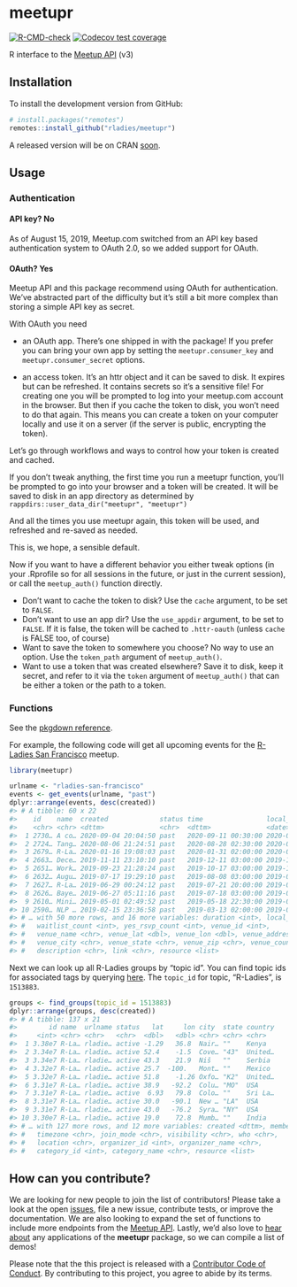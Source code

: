 
<!-- README.md is generated from README.Rmd. Please edit the Rmd file -->

# meetupr

<!-- badges: start -->

[![R-CMD-check](https://github.com/rladies/meetupr/actions/workflows/R-CMD-check.yaml/badge.svg)](https://github.com/rladies/meetupr/actions)
[![Codecov test
coverage](https://codecov.io/gh/rladies/meetupr/branch/master/graph/badge.svg)](https://codecov.io/gh/rladies/meetupr?branch=master)
<!-- badges: end -->

R interface to the [Meetup API](https://www.meetup.com/meetup_api/) (v3)

## Installation

To install the development version from GitHub:

``` r
# install.packages("remotes")
remotes::install_github("rladies/meetupr")
```

A released version will be on CRAN
[soon](https://github.com/rladies/meetupr/issues/24).

## Usage

### Authentication

#### API key? No

As of August 15, 2019, Meetup.com switched from an API key based
authentication system to OAuth 2.0, so we added support for OAuth.

#### OAuth? Yes

Meetup API and this package recommend using OAuth for authentication.
We’ve abstracted part of the difficulty but it’s still a bit more
complex than storing a simple API key as secret.

With OAuth you need

-   an OAuth app. There’s one shipped in with the package! If you prefer
    you can bring your own app by setting the `meetupr.consumer_key` and
    `meetupr.consumer_secret` options.

-   an access token. It’s an httr object and it can be saved to disk. It
    expires but can be refreshed. It contains secrets so it’s a
    sensitive file! For creating one you will be prompted to log into
    your meetup.com account in the browser. But then if you cache the
    token to disk, you won’t need to do that again. This means you can
    create a token on your computer locally and use it on a server (if
    the server is public, encrypting the token).

Let’s go through workflows and ways to control how your token is created
and cached.

If you don’t tweak anything, the first time you run a meetupr function,
you’ll be prompted to go into your browser and a token will be created.
It will be saved to disk in an app directory as determined by
`rappdirs::user_data_dir("meetupr", "meetupr")`

And all the times you use meetupr again, this token will be used, and
refreshed and re-saved as needed.

This is, we hope, a sensible default.

Now if you want to have a different behavior you either tweak options
(in your .Rprofile so for all sessions in the future, or just in the
current session), or call the `meetup_auth()` function directly.

-   Don’t want to cache the token to disk? Use the `cache` argument, to
    be set to `FALSE`.
-   Don’t want to use an app dir? Use the `use_appdir` argument, to be
    set to `FALSE`. If it is false, the token will be cached to
    `.httr-oauth` (unless `cache` is FALSE too, of course)
-   Want to save the token to somewhere you choose? No way to use an
    option. Use the `token_path` argument of `meetup_auth()`.
-   Want to use a token that was created elsewhere? Save it to disk,
    keep it secret, and refer to it via the `token` argument of
    `meetup_auth()` that can be either a token or the path to a token.

### Functions

See the [pkgdown
reference](https://rladies.github.io/meetupr/reference/index.html).

For example, the following code will get all upcoming events for the
[R-Ladies San Francisco](https://meetup.com/rladies-san-francisco)
meetup.

``` r
library(meetupr)

urlname <- "rladies-san-francisco"
events <- get_events(urlname, "past")
dplyr::arrange(events, desc(created))
#> # A tibble: 60 x 22
#>    id    name  created             status time                local_date
#>    <chr> <chr> <dttm>              <chr>  <dttm>              <date>
#>  1 2730… A co… 2020-09-04 20:04:50 past   2020-09-11 00:30:00 2020-09-10
#>  2 2724… Tang… 2020-08-06 21:24:51 past   2020-08-28 02:30:00 2020-08-27
#>  3 2679… R-La… 2020-01-16 19:08:03 past   2020-01-31 02:00:00 2020-01-30
#>  4 2663… Dece… 2019-11-11 23:10:10 past   2019-12-11 03:00:00 2019-12-10
#>  5 2651… Work… 2019-09-23 21:28:24 past   2019-10-17 03:00:00 2019-10-16
#>  6 2632… Augu… 2019-07-17 19:29:10 past   2019-08-08 03:00:00 2019-08-07
#>  7 2627… R-La… 2019-06-29 00:24:12 past   2019-07-21 20:00:00 2019-07-21
#>  8 2626… Baye… 2019-06-27 05:11:16 past   2019-07-18 03:00:00 2019-07-17
#>  9 2610… Mini… 2019-05-01 02:49:52 past   2019-05-18 22:30:00 2019-05-18
#> 10 2590… NLP … 2019-02-15 23:36:58 past   2019-03-13 02:00:00 2019-03-12
#> # … with 50 more rows, and 16 more variables: duration <int>, local_time <chr>,
#> #   waitlist_count <int>, yes_rsvp_count <int>, venue_id <int>,
#> #   venue_name <chr>, venue_lat <dbl>, venue_lon <dbl>, venue_address_1 <chr>,
#> #   venue_city <chr>, venue_state <chr>, venue_zip <chr>, venue_country <chr>,
#> #   description <chr>, link <chr>, resource <list>
```

Next we can look up all R-Ladies groups by “topic id”. You can find
topic ids for associated tags by querying
[here](https://secure.meetup.com/meetup_api/console/?path=/find/topics).
The `topic_id` for topic, “R-Ladies”, is `1513883`.

``` r
groups <- find_groups(topic_id = 1513883)
dplyr::arrange(groups, desc(created))
#> # A tibble: 137 x 21
#>        id name  urlname status   lat     lon city  state country
#>     <int> <chr> <chr>   <chr>  <dbl>   <dbl> <chr> <chr> <chr>
#>  1 3.38e7 R-La… rladie… active -1.29   36.8  Nair… ""    Kenya
#>  2 3.34e7 R-La… rladie… active 52.4    -1.5  Cove… "43"  United…
#>  3 3.34e7 R-La… rladie… active 43.3    21.9  Niš   ""    Serbia
#>  4 3.32e7 R-La… rladie… active 25.7  -100.   Mont… ""    Mexico
#>  5 3.32e7 R-La… rladie… active 51.8    -1.26 Oxfo… "K2"  United…
#>  6 3.31e7 R-La… rladie… active 38.9   -92.2  Colu… "MO"  USA
#>  7 3.31e7 R-La… rladie… active  6.93   79.8  Colo… ""    Sri La…
#>  8 3.31e7 R-La… rladie… active 30.0   -90.1  New … "LA"  USA
#>  9 3.31e7 R-La… rladie… active 43.0   -76.2  Syra… "NY"  USA
#> 10 3.30e7 R-La… rladie… active 19.0    72.8  Mumb… ""    India
#> # … with 127 more rows, and 12 more variables: created <dttm>, members <int>,
#> #   timezone <chr>, join_mode <chr>, visibility <chr>, who <chr>,
#> #   location <chr>, organizer_id <int>, organizer_name <chr>,
#> #   category_id <int>, category_name <chr>, resource <list>
```

## How can you contribute?

We are looking for new people to join the list of contributors! Please
take a look at the open
[issues](https://github.com/rladies/meetupr/issues), file a new issue,
contribute tests, or improve the documentation. We are also looking to
expand the set of functions to include more endpoints from the [Meetup
API](https://www.meetup.com/meetup_api/). Lastly, we’d also love to
[hear about](https://github.com/rladies/meetupr/issues/74) any
applications of the **meetupr** package, so we can compile a list of
demos!

Please note that the this project is released with a [Contributor Code
of
Conduct](https://github.com/rladies/.github/blob/master/CODE_OF_CONDUCT.md).
By contributing to this project, you agree to abide by its terms.
